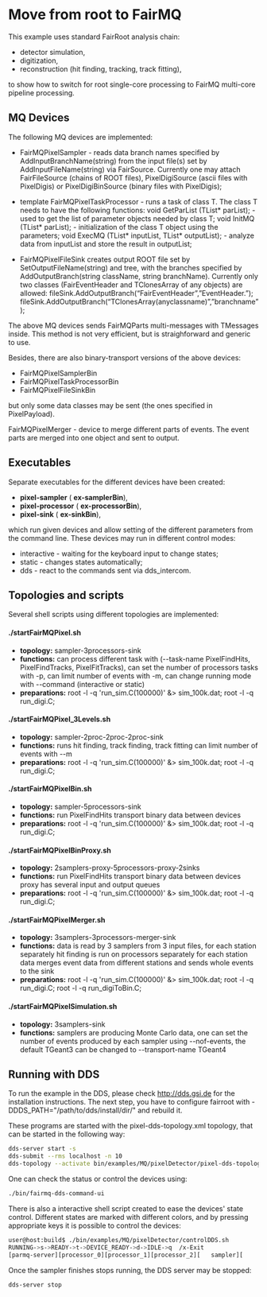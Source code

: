 # Move from root to FairMQ

This example uses standard FairRoot analysis chain:

* detector simulation,
* digitization,
* reconstruction (hit finding, tracking, track fitting),

to show how to switch for root single-core processing to FairMQ multi-core pipeline processing.

## MQ Devices

The following MQ devices are implemented:

- FairMQPixelSampler - reads data branch names specified by AddInputBranchName(string) from the input file(s) set by AddInputFileName(string) via FairSource. Currently one may attach FairFileSource (chains of ROOT files), PixelDigiSource (ascii files with PixelDigis) or PixelDigiBinSource (binary files with PixelDigis);

- template <typename T> FairMQPixelTaskProcessor - runs a task of class T. The class T needs to have the following functions:
void GetParList (TList* parList); - used to get the list of parameter objects needed by class T;
void InitMQ     (TList* parList); - initialization of the class T object using the parameters;
void ExecMQ     (TList* inputList, TList* outputList); - analyze data from inputList and store the result in outputList;

- FairMQPixelFileSink creates output ROOT file set by SetOutputFileName(string) and tree, with the branches specified by AddOutputBranch(string className, string branchName). Currently only two classes (FairEventHeader and TClonesArray of any objects) are allowed:
fileSink.AddOutputBranch(“FairEventHeader”,”EventHeader.”);
fileSink.AddOutputBranch(“TClonesArray(anyclassname)”,”branchname”); 

The above MQ devices sends FairMQParts multi-messages with TMessages inside. This method is not very efficient, but is straighforward and generic to use.

Besides, there are also binary-transport versions of the above devices:

- FairMQPixelSamplerBin
- FairMQPixelTaskProcessorBin
- FairMQPixelFileSinkBin

but only some data classes may be sent (the ones specified in PixelPayload).

FairMQPixelMerger - device to merge different parts of events. The event parts are merged into one object and sent to output.

## Executables

Separate executables for the different devices have been created:

- **pixel-sampler** ( **ex-samplerBin**),
- **pixel-processor** ( **ex-processorBin**),
- **pixel-sink** ( **ex-sinkBin**),

which run given devices and allow setting of the different parameters from the command line. These devices may run in different control modes:
- interactive - waiting for the keyboard input to change states;
- static - changes states automatically;
- dds - react to the commands sent via dds_intercom.

## Topologies and scripts
Several shell scripts using different topologies are implemented:

#### ./startFairMQPixel.sh
- **topology:**     sampler-3processors-sink
- **functions:**    can process different task with (--task-name PixelFindHits, PixelFindTracks, PixelFitTracks),
can set the number of processors tasks with -p, can limit number of events with -m,
can change running mode with --command (interactive or static)
- **preparations:** root -l -q 'run_sim.C(100000)' &> sim_100k.dat; root -l -q run_digi.C; 

#### ./startFairMQPixel_3Levels.sh
- **topology:**     sampler-2proc-2proc-2proc-sink
- **functions:**    runs hit finding, track finding, track fitting
can limit number of events with --m
- **preparations:** root -l -q 'run_sim.C(100000)' &> sim_100k.dat; root -l -q run_digi.C; 

#### ./startFairMQPixelBin.sh
- **topology:**     sampler-5processors-sink
- **functions:**    run PixelFindHits
transport binary data between devices
- **preparations:** root -l -q 'run_sim.C(100000)' &> sim_100k.dat; root -l -q run_digi.C; 

#### ./startFairMQPixelBinProxy.sh
- **topology:**     2samplers-proxy-5processors-proxy-2sinks
- **functions:**    run PixelFindHits
transport binary data between devices
proxy has several input and output queues
- **preparations:** root -l -q 'run_sim.C(100000)' &> sim_100k.dat; root -l -q run_digi.C; 

#### ./startFairMQPixelMerger.sh
- **topology:**     3samplers-3processors-merger-sink
- **functions:**    data is read by 3 samplers from 3 input files, for each station separately
hit finding is run on processors separately for each station data
merges event data from different stations and sends whole events to the sink
- **preparations:** root -l -q 'run_sim.C(100000)' &> sim_100k.dat; root -l -q run_digi.C; root -l -q run_digiToBin.C;

#### ./startFairMQPixelSimulation.sh
- **topology:**     3samplers-sink
- **functions:**    samplers are producing Monte Carlo data, one can set
the number of events produced by each sampler using --nof-events, the default
TGeant3 can be changed to --transport-name TGeant4

## Running with DDS
To run the example in the DDS, please check http://dds.gsi.de for the installation instructions.
The next step, you have to configure fairroot with -DDDS_PATH="/path/to/dds/install/dir/" and rebuild it.

These programs are started with the pixel-dds-topology.xml topology, that can be started in the following way:

```bash
dds-server start -s
dds-submit --rms localhost -n 10
dds-topology --activate bin/examples/MQ/pixelDetector/pixel-dds-topology.xml
```

One can check the status or control the devices using:

```bash
./bin/fairmq-dds-command-ui
```

There is also a interactive shell script created to ease the devices' state control. Different states are marked with different colors, and by pressing appropriate keys it is possible to control the devices:

```bash
user@host:build$ ./bin/examples/MQ/pixelDetector/controlDDS.sh
RUNNING->s->READY->t->DEVICE_READY->d->IDLE->q  /x-Exit
[parmq-server][processor_0][processor_1][processor_2][   sampler][      sink]
```

Once the sampler finishes stops running, the DDS server may be stopped:

```bash
dds-server stop
```
